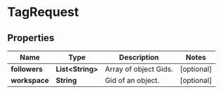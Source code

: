 # TagRequest

## Properties
Name | Type | Description | Notes
------------ | ------------- | ------------- | -------------
**followers** | **List&lt;String&gt;** | Array of object Gids. |  [optional]
**workspace** | **String** | Gid of an object. |  [optional]
